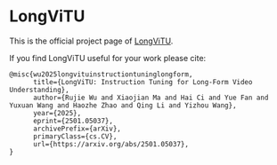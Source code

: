 # LongViTU

This is the official project page of [LongViTU](https://rujiewu.github.io/LongViTU.github.io/).

If you find LongViTU useful for your work please cite:
```
@misc{wu2025longvituinstructiontuninglongform,
      title={LongViTU: Instruction Tuning for Long-Form Video Understanding}, 
      author={Rujie Wu and Xiaojian Ma and Hai Ci and Yue Fan and Yuxuan Wang and Haozhe Zhao and Qing Li and Yizhou Wang},
      year={2025},
      eprint={2501.05037},
      archivePrefix={arXiv},
      primaryClass={cs.CV},
      url={https://arxiv.org/abs/2501.05037}, 
}
```